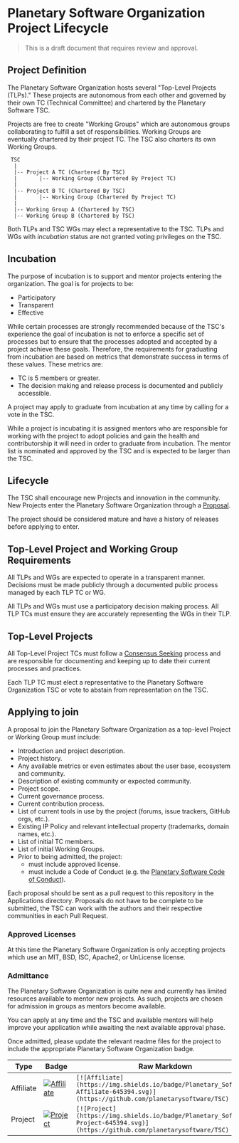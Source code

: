 # Planetary Software Organization Project Lifecycle

> This is a draft document that requires review and approval.

## Project Definition

The Planetary Software Organization hosts several "Top-Level Projects (TLPs)." These projects
are autonomous from each other and governed by their own TC (Technical
Committee) and chartered by the Planetary Software TSC.

Projects are free to create "Working Groups" which are autonomous groups
collaborating to fulfill a set of responsibilities. Working Groups are
eventually chartered by their project TC. The TSC also charters its own Working
Groups.

```
 TSC
  |
  |-- Project A TC (Chartered By TSC)
  |       |-- Working Group (Chartered By Project TC)
  |
  |-- Project B TC (Chartered By TSC)
  |       |-- Working Group (Chartered By Project TC)
  |
  |-- Working Group A (Chartered by TSC)
  |-- Working Group B (Chartered by TSC)
```

Both TLPs and TSC WGs may elect a representative to the TSC. TLPs and WGs
with *incubation* status are not granted voting privileges on the TSC.

## Incubation

The purpose of incubation is to support and mentor projects entering the
organization. The goal is for projects to be:

* Participatory
* Transparent
* Effective

While certain processes are strongly recommended because of the TSC's
experience the goal of incubation is not to enforce a specific set of
processes but to ensure that the processes adopted and accepted by a
project achieve these goals. Therefore, the requirements for graduating
from incubation are based on metrics that demonstrate success in terms of
these values. These metrics are:

* TC is 5 members or greater.
* The decision making and release process is documented and publicly accessible.

A project may apply to graduate from incubation at any time by calling
for a vote in the TSC.

While a project is incubating it is assigned
mentors who are responsible for working with the project to adopt policies and
gain the health and contributorship it will need in order to graduate
from incubation. The mentor list is nominated and approved by the TSC and
is expected to be larger than the TSC.

## Lifecycle

The TSC shall encourage new Projects and innovation in the
community. New Projects enter the Planetary Software Organization through a
[Proposal](#https://github.com/planetarysoftware/TSC/blob/master/Project-Lifecycle.md#applying-to-join).

The project should be considered mature and have a history of releases
before applying to enter.

## Top-Level Project and Working Group Requirements

All TLPs and WGs are expected to operate in a transparent manner.
Decisions must be made publicly through a documented public process
managed by each TLP TC or WG.

All TLPs and WGs must use a participatory decision making process. All
TLP TCs must ensure they are accurately representing the WGs in their
TLP.


## Top-Level Projects

All Top-Level Project TCs must follow a [Consensus
Seeking](https://en.wikipedia.org/wiki/Consensus-seeking_decision-making)
process and are responsible for documenting and keeping up to date their
current processes and practices.

Each TLP TC must elect a representative to the Planetary Software Organization TSC or
vote to abstain from representation on the TSC.

## Applying to join

A proposal to join the Planetary Software Organization as a top-level Project or
Working Group must include:

* Introduction and project description.
* Project history.
* Any available metrics or even estimates about the user base, ecosystem
and community.
* Description of existing community or expected community.
* Project scope.
* Current governance process.
* Current contribution process.
* List of current tools in use by the project (forums, issue trackers,
  GitHub orgs, etc.).
* Existing IP Policy and relevant intellectual property (trademarks,
  domain names, etc.).
* List of initial TC members.
* List of initial Working Groups.
* Prior to being admitted, the project:
  * must include approved license.
  * must include a Code of Conduct (e.g. the [Planetary Software Code of Conduct](Code-Of-Conduct.md)).

Each proposal should be sent as a pull request to this repository in the
Applications directory. Proposals do not have to be complete to be
submitted, the TSC can work with the authors and their respective
communities in each Pull Request.

### Approved Licenses

At this time the Planetary Software Organization is only accepting projects which use an MIT,
BSD, ISC, Apache2, or UnLicense license.

### Admittance
The Planetary Software Organization is quite new and currently has limited resources
available to mentor new projects. As such, projects are chosen for
admission in groups as mentors become available.

You can apply at any time and the TSC and available mentors will help
improve your application while awaiting the next available approval
phase.

Once admitted, please update the relevant readme files for the project to include the appropriate Planetary Software Organization badge.

| Type       | Badge | Raw Markdown |
|------------|-------------------|------------------------|
| Affiliate  | [![Affiliate](https://img.shields.io/badge/Planetary_Software-Affiliate-645394.svg)](https://github.com/planetarysoftware/TSC) | ```[![Affiliate](https://img.shields.io/badge/Planetary_Software-Affiliate-645394.svg)](https://github.com/planetarysoftware/TSC)``` |
| Project    | [![Project](https://img.shields.io/badge/Planetary_Software-Project-645394.svg)](https://github.com/planetarysoftware/TSC) | ```[![Project](https://img.shields.io/badge/Planetary_Software-Project-645394.svg)](https://github.com/planetarysoftware/TSC)``` |
